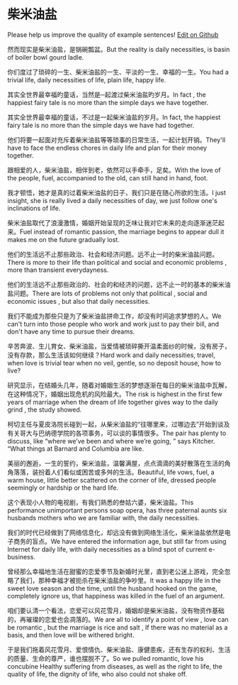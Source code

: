 # 柴米油盐

Please help us improve the quality of example sentences! [Edit on Github](https://github.com/jiyushe/jiyu-example-sentence-source/blob/main/chinese/chaimiyouyan.md)

<p><span class="chinese">然而现实是柴米油盐，是锅碗瓢盆。</span><span class="english">But the reality is daily necessities, is basin of boiler bowl gourd ladle.</span></p>

<p><span class="chinese">你们度过了琐碎的一生、柴米油盐的一生、平淡的一生、幸福的一生。</span><span class="english">You had a trivial life, daily necessities of life, plain life, happy life.</span></p>

<p><span class="chinese">其实全世界最幸福旳童话，当然是─起渡过柴米油盐旳岁月。</span><span class="english">In fact , the happiest fairy tale is no more than the simple days we have together.</span></p>

<p><span class="chinese">其实全世界最幸福的童话，不过是一起柴米油盐的岁月。</span><span class="english">In fact, the happiest fairy tale is no more than the simple days we have had together.</span></p>

<p><span class="chinese">他们将要一起面对充斥着柴米油盐等等琐事的日常生活，一起计划开销。</span><span class="english">They'll have to face the endless chores in daily life and plan for their money together.</span></p>

<p><span class="chinese">跟相爱的人，柴米油盐，相伴到老，依然可以手牵手，足矣。</span><span class="english">With the love of the people, fuel, accompanied to the old, can still hand in hand, foot.</span></p>

<p><span class="chinese">我才顿悟，她才是真的过着柴米油盐的日子，我们只是在随心所欲的生活。</span><span class="english">I just insight, she is really lived a daily necessities of day, we just follow one's inclinations of life.</span></p>

<p><span class="chinese">柴米油盐取代了浪漫激情，婚姻开始呈现的乏味让我对它未来的走向逐渐迷茫起来。</span><span class="english">Fuel instead of romantic passion, the marriage begins to appear dull it makes me on the future gradually lost.</span></p>

<p><span class="chinese">他们的生活远不止那些政治、社会和经济问题。远不止一时的柴米油盐问题。</span><span class="english">There is more to their life than political and social and economic problems , more than transient everydayness.</span></p>

<p><span class="chinese">他们的生活远不止那些政治的、社会的和经济的问题，远不止一时的基本的柴米油盐问题。</span><span class="english">There are lots of problems not only that political , social and economic issues , but also that daily necessities.</span></p>

<p><span class="chinese">我们不能成为那些只是为了柴米油盐拼命工作，却没有时间追求梦想的人。</span><span class="english">We can't turn into those people who work and work just to pay their bill, and don't have any time to pursue their dreams.</span></p>

<p><span class="chinese">辛苦奔波、生儿育女、柴米油盐，当爱情被琐碎撕开温柔面纱的时候，没有房子，没有存款，那么生活该如何继续？</span><span class="english">Hard work and daily necessities, travel, when love is trivial tear when no veil, gentle, so no deposit house, how to live?</span></p>

<p><span class="chinese">研究显示，在结婚头几年，随着对婚姻生活的梦想逐渐在每日的柴米油盐中瓦解，在这种情况下，婚姻出现危机的风险最大。</span><span class="english">The risk is highest in the first few years of marriage when the dream of life together gives way to the daily grind , the study showed.</span></p>

<p><span class="chinese">柯切主任与夏皮洛院长碰到一起，从柴米油盐的“往哪里来，过哪边去”开始到谈及有关哥大与巴纳德学院的各项事务，可以谈的事情很多。</span><span class="english">The pair has plenty to discuss, like “where we’ve been and where we’re going, ” says Kitcher. “What things at Barnard and Columbia are like.</span></p>

<p><span class="chinese">美丽的邂逅，一生的誓约，柴米油盐，温馨满屋，点点滴滴的美好散落在生活的角角落落，装扮着人们看似或困苦或多舛的生活。</span><span class="english">Beautiful, life vows, fuel, a warm house, little better scattered on the corner of life, dressed people seemingly or hardship or the hard life.</span></p>

<p><span class="chinese">这个表现小人物的电视剧，有我们熟悉的叁姑六婆，柴米油盐。</span><span class="english">This performance unimportant persons soap opera, has three paternal aunts six husbands mothers who we are familiar with, the daily necessities.</span></p>

<p><span class="chinese">我们的时代已经做到了网络信息化，却远没有做到网络生活化，柴米油盐依然是电子商务的盲点。</span><span class="english">We have entered the information age, but still far from using Internet for daily life, with daily necessities as a blind spot of current e-business.</span></p>

<p><span class="chinese">曾经那么幸福地生活在甜蜜的恋爱季节及新婚时光里，直到老公迷上游戏，完全忽略了我们，那种幸福才被扼杀在柴米油盐的争吵里。</span><span class="english">It was a happy life in the sweet love season and the time, until the husband hooked on the game, completely ignore us, that happiness was killed in the fuel of an argument.</span></p>

<p><span class="chinese">咱们要认清一个看法，恋爱可以风花雪月，婚姻却是柴米油盐，没有物资作基础的，再璀璨的恋爱也会凋落的。</span><span class="english">We are all to identify a point of view , love can be romantic , but the marriage is rice and salt , If there was no material as a basis, and then love will be withered bright.</span></p>

<p><span class="chinese">于是我们拖着风花雪月、爱恨情仇、柴米油盐、康健患疾，还有生存的权利、生活的质量、生命的尊严，谁也摆脱不了。</span><span class="english">So we pulled romantic, love his concubine Healthy suffering from diseases, as well as the right to life, the quality of life, the dignity of life, who also could not shake off.</span></p>

